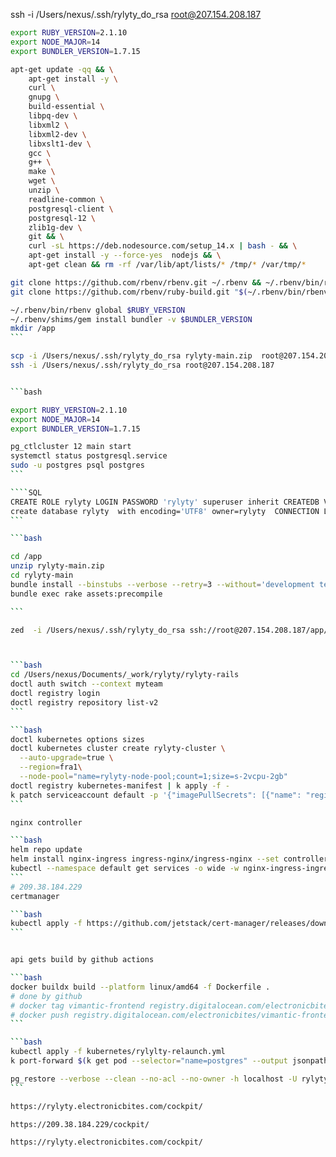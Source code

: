 ssh -i /Users/nexus/.ssh/rylyty_do_rsa root@207.154.208.187


````bash
export RUBY_VERSION=2.1.10
export NODE_MAJOR=14
export BUNDLER_VERSION=1.7.15

apt-get update -qq && \
    apt-get install -y \
    curl \
    gnupg \
    build-essential \
    libpq-dev \
    libxml2 \
    libxml2-dev \
    libxslt1-dev \
    gcc \
    g++ \
    make \
    wget \
    unzip \
    readline-common \
    postgresql-client \
    postgresql-12 \
    zlib1g-dev \
    git && \
    curl -sL https://deb.nodesource.com/setup_14.x | bash - && \
    apt-get install -y --force-yes  nodejs && \
    apt-get clean && rm -rf /var/lib/apt/lists/* /tmp/* /var/tmp/*

git clone https://github.com/rbenv/rbenv.git ~/.rbenv && ~/.rbenv/bin/rbenv init
git clone https://github.com/rbenv/ruby-build.git "$(~/.rbenv/bin/rbenv root)"/plugins/ruby-build && ~/.rbenv/bin/rbenv install $RUBY_VERSION

~/.rbenv/bin/rbenv global $RUBY_VERSION
~/.rbenv/shims/gem install bundler -v $BUNDLER_VERSION
mkdir /app
```

scp -i /Users/nexus/.ssh/rylyty_do_rsa rylyty-main.zip  root@207.154.208.187:/app/rylyty-main.zip
ssh -i /Users/nexus/.ssh/rylyty_do_rsa root@207.154.208.187


```bash

export RUBY_VERSION=2.1.10
export NODE_MAJOR=14
export BUNDLER_VERSION=1.7.15

pg_ctlcluster 12 main start
systemctl status postgresql.service
sudo -u postgres psql postgres
```

````SQL
CREATE ROLE rylyty LOGIN PASSWORD 'rylyty' superuser inherit CREATEDB VALID UNTIL 'infinity';
create database rylyty  with encoding='UTF8' owner=rylyty  CONNECTION LIMIT=-1;
```

```bash

cd /app
unzip rylyty-main.zip
cd rylyty-main
bundle install --binstubs --verbose --retry=3 --without='development test'
bundle exec rake assets:precompile

```

zed  -i /Users/nexus/.ssh/rylyty_do_rsa ssh://root@207.154.208.187/app/rylyty-main



```bash
cd /Users/nexus/Documents/_work/rylyty/rylyty-rails
doctl auth switch --context myteam
doctl registry login
doctl registry repository list-v2
```

```bash
doctl kubernetes options sizes
doctl kubernetes cluster create rylyty-cluster \
  --auto-upgrade=true \
  --region=fra1\
  --node-pool="name=rylyty-node-pool;count=1;size=s-2vcpu-2gb"
doctl registry kubernetes-manifest | k apply -f -
k patch serviceaccount default -p '{"imagePullSecrets": [{"name": "registry-electronicbites"}]}'
```

nginx controller

```bash
helm repo update
helm install nginx-ingress ingress-nginx/ingress-nginx --set controller.publishService.enabled=true
kubectl --namespace default get services -o wide -w nginx-ingress-ingress-nginx-controller
```
# 209.38.184.229
certmanager

```bash
kubectl apply -f https://github.com/jetstack/cert-manager/releases/download/v1.7.1/cert-manager.yaml
```


api gets build by github actions

```bash
docker buildx build --platform linux/amd64 -f Dockerfile .
# done by github
# docker tag vimantic-frontend registry.digitalocean.com/electronicbites/vimantic-frontend
# docker push registry.digitalocean.com/electronicbites/vimantic-frontend
```

```bash
kubectl apply -f kubernetes/rylylty-relaunch.yml
k port-forward $(k get pod --selector="name=postgres" --output jsonpath='{.items[0].metadata.name}') 8080:5432

pg_restore --verbose --clean --no-acl --no-owner -h localhost -U rylyty -d rylyty -p 8080 ~/Documents/_work/rylyty/docs/170113.dump
```

https://rylyty.electronicbites.com/cockpit/

https://209.38.184.229/cockpit/

https://rylyty.electronicbites.com/cockpit/
